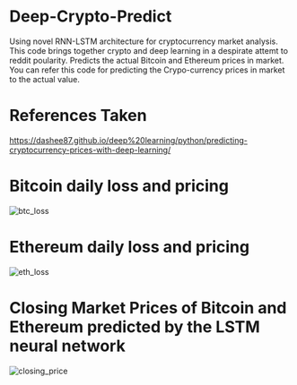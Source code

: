 # Deep-Crypto-Predict
Using novel RNN-LSTM architecture for cryptocurrency market analysis.
This code brings together crypto and deep learning in a despirate attemt to reddit poularity.
Predicts the actual Bitcoin and Ethereum prices in market.
You can refer this code for predicting the Crypo-currency prices in market to the actual value.

# References Taken
https://dashee87.github.io/deep%20learning/python/predicting-cryptocurrency-prices-with-deep-learning/

#  Bitcoin daily loss and pricing

![btc_loss](https://user-images.githubusercontent.com/26484401/38711646-8a8b41dc-3ee4-11e8-9f46-cb18f0d34afb.png)

# Ethereum daily loss and pricing

![eth_loss](https://user-images.githubusercontent.com/26484401/38711858-d7530b70-3ee5-11e8-84fb-64d07873c9dd.png)

# Closing Market Prices of Bitcoin and Ethereum predicted by the LSTM neural network

![closing_price](https://user-images.githubusercontent.com/26484401/38711739-21bc1900-3ee5-11e8-9544-f04a680fa3ad.png)


